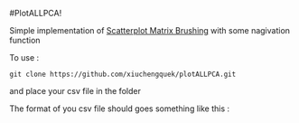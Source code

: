 #PlotALLPCA!

Simple implementation of [Scatterplot Matrix Brushing](http://bl.ocks.org/mbostock/4063663) with some nagivation function

To use : 
 
 `git clone https://github.com/xiuchengquek/plotALLPCA.git`
 
and place your csv file in the folder 


The format of you csv file should goes something like this :


  
 
